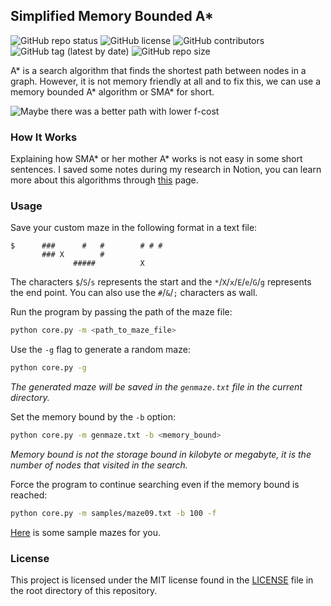 ## Simplified Memory Bounded A*

![GitHub repo status](https://img.shields.io/badge/status-active-green?style=flat)
![GitHub license](https://img.shields.io/github/license/sheikhartin/simplified-memory-bounded-a-star)
![GitHub contributors](https://img.shields.io/github/contributors/sheikhartin/simplified-memory-bounded-a-star)
![GitHub tag (latest by date)](https://img.shields.io/github/v/tag/sheikhartin/simplified-memory-bounded-a-star)
![GitHub repo size](https://img.shields.io/github/repo-size/sheikhartin/simplified-memory-bounded-a-star)

A* is a search algorithm that finds the shortest path between nodes in a graph. However, it is not memory friendly at all and to fix this, we can use a memory bounded A* algorithm or SMA* for short.

![Maybe there was a better path with lower f-cost](https://media.giphy.com/media/MRWCFJXVNyc8es2rHO/giphy.gif)

### How It Works

Explaining how SMA* or her mother A* works is not easy in some short sentences. I saved some notes during my research in Notion, you can learn more about this algorithms through [this](https://ejqfnptjmbdvhfm3645zsena4u5jma.notion.site/Simplified-Memory-Bounded-A-2d8676c053bb4540ae3618d3d1564b43) page.

### Usage

Save your custom maze in the following format in a text file:

```
$      ###      #   #        # # #
       ### X        #
              #####          X
```

The characters `$`/`S`/`s` represents the start and the `*`/`X`/`x`/`E`/`e`/`G`/`g` represents the end point. You can also use the `#`/`&`/`;` characters as wall.

Run the program by passing the path of the maze file:

```bash
python core.py -m <path_to_maze_file>
```

Use the `-g` flag to generate a random maze:

```bash
python core.py -g
```

<i>The generated maze will be saved in the `genmaze.txt` file in the current directory.</i>

Set the memory bound by the `-b` option:

```bash
python core.py -m genmaze.txt -b <memory_bound>
```

<i>Memory bound is not the storage bound in kilobyte or megabyte, it is the number of nodes that visited in the search.</i>

Force the program to continue searching even if the memory bound is reached:

```bash
python core.py -m samples/maze09.txt -b 100 -f
```

[Here](samples) is some sample mazes for you.

### License

This project is licensed under the MIT license found in the [LICENSE](LICENSE) file in the root directory of this repository.
